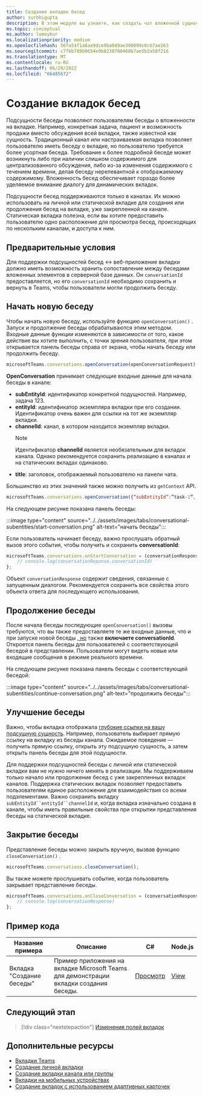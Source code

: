 ```yaml
---
title: Создание вкладок бесед
author: surbhigupta
description: В этом модуле вы узнаете, как создать чат вложенной сущности для вкладок канала, чтобы управлять беседами с помощью примеров кода
ms.topic: conceptual
ms.author: lomeybur
ms.localizationpriority: medium
ms.openlocfilehash: 56fa54f1a8aa9dce9ba049ae300099c0c67ae263
ms.sourcegitcommit: c7fbb789b9654e9b8238700460b7ae5b2a58f216
ms.translationtype: MT
ms.contentlocale: ru-RU
ms.lasthandoff: 06/29/2022
ms.locfileid: "66485672"
---
```

# <a name="create-conversational-tabs"></a>Создание вкладок бесед

Подсущности беседы позволяют пользователям беседы о вложенности на вкладке. Например, конкретная задача, пациент и возможность продажи вместо обсуждения всей вкладки, также известной как сущность. Традиционный канал или настраиваемая вкладка позволяет пользователю иметь беседу о вкладке, но пользователю требуется более усортная беседа. Требование к более подробной беседе может возникнуть либо при наличии слишком содержимого для централизованного обсуждения, либо из-за изменения содержимого с течением времени, делая беседу нерелевантной к отображаемому содержимому. Вложенность бесед обеспечивает гораздо более уделяемое внимание диалогу для динамических вкладок.

Подсущности бесед поддерживаются только в каналах. Их можно использовать на личной или статической вкладке для создания или продолжения бесед на вкладке, уже закрепленной на канале. Статическая вкладка полезна, если вы хотите предоставить пользователю одно расположение для просмотра бесед, происходящих по нескольким каналам, и доступа к ним.

## <a name="prerequisites"></a>Предварительные условия

Для поддержки подсущностей бесед ↔ веб-приложение вкладки должно иметь возможность хранить сопоставление между беседами вложенных элементов в серверной базе данных. Он `conversationId` предоставляется, но его `conversationId` необходимо сохранить и вернуть в Teams, чтобы пользователи могли продолжить беседу.

## <a name="start-a-new-conversation"></a>Начать новую беседу

Чтобы начать новую беседу, используйте функцию `openConversation()` . Запуск и продолжение беседы обрабатываются этим методом. Входные данные функции изменяются в зависимости от того, какое действие вы хотите выполнить, с точки зрения пользователя, при этом открывается панель беседы справа от экрана, чтобы начать беседу или продолжить беседу.

``` javascript
microsoftTeams.conversations.openConversation(openConversationRequest);
```

**OpenConversation** принимает следующие входные данные для начала беседы в канале:

* **subEntityId**: идентификатор конкретной подущностей. Например, задача 123.
* **entityId**: идентификатор экземпляра вкладки при его создании. Идентификатор очень важен для ссылки на тот же экземпляр вкладки.
* **channelId**: канал, в котором находится экземпляр вкладки.
   > [!NOTE]
   > Идентификатор **channelId** является необязательным для вкладок канала. Однако рекомендуется сохранить реализацию в каналах и на статических вкладах одинаково.
* **title**: заголовок, отображаемый пользователю на панели чата.

Большинство из этих значений также можно получить из `getContext` API.

```javascript
microsoftTeams.conversations.openConversation({“subEntityId”:”task-1”, “entityId”: “tabInstanceId-1”, “channelId”: ”19:baa6e71f65b948d189bf5c892baa8e5a@thread.skype”, “title”: "Task Title”});
```

На следующем рисунке показана панель беседы:

:::image type="content" source="../../assets/images/tabs/conversational-subentities/start-conversation.png" alt-text="начать беседы":::

Если пользователь начинает беседу, важно прослушать обратный вызов этого события, чтобы получить и сохранить **conversationId**:

```javascript
microsoftTeams.conversations.onStartConversation = (conversationResponse) => {
    // console.log(conversationReponse.conversationId)
};
```

Объект `conversationResponse` содержит сведения, связанные с запущенным диалогом. Рекомендуется сохранить все свойства этого объекта ответа для последующего использования.

## <a name="continue-a-conversation"></a>Продолжение беседы

После начала беседы последующие `openConversation()` вызовы требуются, что вы также предоставляете те же входные данные, что и при запуске новой беседы [, но](#start-a-new-conversation) также **включаете conversationId**. Откроется панель беседы для пользователей с соответствующей беседой в представлении. Пользователи могут видеть новые или входящие сообщения в режиме реального времени.

На следующем рисунке показана панель беседы с соответствующей беседой:

:::image type="content" source="../../assets/images/tabs/conversational-subentities/continue-conversation.png" alt-text="продолжить беседы":::

## <a name="enhance-a-conversation"></a>Улучшение беседы

Важно, чтобы вкладка отображала [глубокие ссылки на вашу подсущную сущность](~/concepts/build-and-test/deep-links.md). Например, пользователь выбирает прямую ссылку на вкладку из беседы канала. Ожидаемое поведение — получить прямую ссылку, открыть эту подсущную сущность, а затем открыть панель беседы для этой подущности.

Для поддержки подсущностей беседы с личной или статической вкладки вам не нужно ничего менять в реализации. Мы поддерживаем только начало или продолжение бесед с уже закрепленных вкладок каналов. Поддержка статических вкладок позволяет предоставить пользователям единое расположение для взаимодействия со всеми подэлементами. Важно сохранить вкладку `subEntityId``entityId``channelId` и, когда вкладка изначально создана в канале, чтобы иметь правильные свойства при открытии представления беседы на статической вкладке.

## <a name="close-a-conversation"></a>Закрытие беседы

Представление беседы можно закрыть вручную, вызвав функцию `closeConversation()` .

```javascript
microsoftTeams.conversations.closeConversation();
```

Вы также можете прослушивать событие, когда пользователь закрывает представление беседы.

```javascript
microsoftTeams.conversations.onCloseConversation = (conversationResponse) => {
    // console.log(conversationResponse)
};
```

## <a name="code-sample"></a>Пример кода

| Название примера | Описание | C# |Node.js|
|-------------|-------------|------|----|
|Вкладка "Создание беседы"| Пример приложения на вкладке Microsoft Teams для демонстрации вкладки создания беседы. | [Просмотр](https://github.com/OfficeDev/Microsoft-Teams-Samples/tree/main/samples/tab-conversations/csharp) |  [View](https://github.com/OfficeDev/Microsoft-Teams-Samples/tree/main/samples/tab-conversations/nodejs) |

## <a name="next-step"></a>Следующий этап

> [!div class="nextstepaction"]
> [Изменения полей вкладок](~/resources/removing-tab-margins.md)

## <a name="see-also"></a>Дополнительные ресурсы

* [Вкладки Teams](~/tabs/what-are-tabs.md)
* [Создание личной вкладки](~/tabs/how-to/create-personal-tab.md)
* [Создание вкладки канала или группы](~/tabs/how-to/create-channel-group-tab.md)
* [Вкладки на мобильных устройствах](~/tabs/design/tabs-mobile.md)
* [Создание вкладок с использованием адаптивных карточек](~/tabs/how-to/build-adaptive-card-tabs.md)
